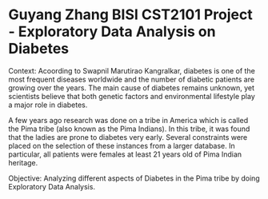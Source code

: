 # Guyang Zhang BISI CST2101 Project - Exploratory Data Analysis on Diabetes
Context:
Acoording to Swapnil Marutirao Kangralkar, diabetes is one of the most frequent diseases worldwide and the number of diabetic patients are growing over the years. The main cause of diabetes remains unknown, yet scientists believe that both genetic factors and environmental lifestyle play a major role in diabetes.

A few years ago research was done on a tribe in America which is called the Pima tribe (also known as the Pima Indians). In this tribe, it was found that the ladies are prone to diabetes very early. Several constraints were placed on the selection of these instances from a larger database. In particular, all patients were females at least 21 years old of Pima Indian heritage.

Objective:
Analyzing different aspects of Diabetes in the Pima tribe by doing Exploratory Data Analysis.

